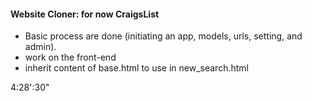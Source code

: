#### Website Cloner: for now CraigsList

- Basic process are done (initiating an app, models, urls, setting, and admin).
- work on the front-end
- inherit content of base.html to use in new_search.html


4:28':30"